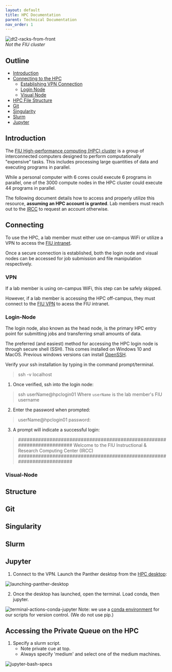 ```yaml
---
layout: default
title: HPC Documentation
parent: Technical Documentation
nav_order: 1
---
```


![dt2-racks-from-front](https://user-images.githubusercontent.com/26397102/118044340-27148d00-b33c-11eb-8b2c-17a454f18c51.jpg)  
*Not the FIU cluster*

## Outline 

* [Introduction](#Introduction)
* [Connecting to the HPC](#Connecting)
    * [Establishing VPN Connection](#VPN)
    * [Login Node](#Login-Node)
    * [Visual Node](#Visual-Node)
* [HPC File Structure](#Structure)
* [Git](#Git)
* [Singularity](#Singularity)
* [Slurm](#Slurm)
* [Jupyter](#Jupyter)  

## Introduction
The [FIU High-performance computing (HPC) cluster](http://ircc.fiu.edu/) is a group of interconnected computers designed to perform computationally "expensive" tasks. This includes processing large quantities of data and executing programs in parallel. 

While a personal computer with 6 cores could execute 6 programs in parallel, one of the 3000 compute nodes in the HPC cluster could execute 44 programs in parallel.

The following document details how to access and properly utilize this resource, **assuming an HPC account is granted**. Lab members must reach out to the [IRCC](http://ircc.fiu.edu/) to request an account otherwise.

## Connecting
To use the HPC, a lab member must either use on-campus WiFi or utilize a VPN to access the [FIU intranet](https://en.wikipedia.org/wiki/Intranet). 

Once a secure connection is established, both the login node and visual nodes can be accessed for job submission and file manipulation respectively.

### VPN
If a lab member is using on-campus WiFi, this step can be safely skipped. 

However, if a lab member is accessing the HPC off-campus, they must connect to the [FIU VPN](https://network.fiu.edu/vpn/) to acess the FIU intranet. 

### Login-Node 
The login node, also known as the head node, is the primary HPC entry point for submitting jobs and transferring small amounts of data.

The preferred (and easiest) method for accessing the HPC login node is through secure shell (SSH). This comes installed on Windows 10 and MacOS. Previous windows versions can install [OpenSSH](https://docs.microsoft.com/en-us/windows-server/administration/openssh/openssh_install_firstuse).

Verify your ssh installation by typing in the command prompt/terminal. 
> ssh -v localhost 

1. Once verified, ssh into the login node:
> ssh userName@hpclogin01
Where `userName` is the lab member's FIU username 

2. Enter the password when prompted:
> userName@hpclogin01 password:

3. A prompt will indicate a successful login:
> #######################################################################
> Welcome to the FIU Instructional & Research Computing Center (IRCC)
> #######################################################################

### Visual-Node


## Structure


## Git


## Singularity


## Slurm


## Jupyter

1. Connect to the VPN. Launch the Panther desktop from the [HPC desktop](https://wwww.hpcgui.fiu.edu):

![launching-panther-desktop](https://raw.githubusercontent.com/NDCLab/wiki/gh-pages/docs/_assets/hpc/launching-panther-desktop.png)


2. Once the desktop has launched, open the terminal. Load conda, then jupyter.

![terminal-actions-conda-jupyter](https://raw.githubusercontent.com/NDCLab/wiki/gh-pages/docs/_assets/hpc/terminal-actions-conda-jupyter.png)
Note: we use a [conda environment](http://ircc.fiu.edu/custom-environments-and-package-installation-r-and-python/) for our scripts for version control. (We do not use pip.)

## Accessing the Private Queue on the HPC

1. Specify a slurm script.
    * Note private cue at top.
    * Always specify 'medium' and select one of the medium machines.

![jupyter-bash-specs](https://raw.githubusercontent.com/NDCLab/wiki/gh-pages/docs/_assets/hpc/jupyter-bash-specs.png)
